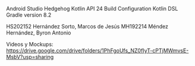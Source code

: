 Android Studio Hedgehog Kotlin API 24 Build Configuration Kotlin DSL Gradle version 8.2

HS202152  Hernández Sorto, Marcos de Jesús
MH192214  Méndez Hernández, Byron Antonio 

Videos y Mockups: https://drive.google.com/drive/folders/1PhFgoUfs_NZ0fIyT-cPTjMWmvsE-MsbV?usp=sharing 
